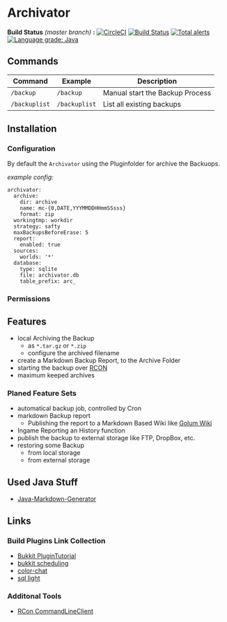 # Archivator

**Build Status** *(master branch)* **:**
[![CircleCI](https://circleci.com/gh/nolte/minecraft-plugin-archivator.svg?style=svg)](https://circleci.com/gh/nolte/minecraft-plugin-archivator) [![Build Status](https://travis-ci.org/nolte/minecraft-plugin-archivator.svg?branch=master)](https://travis-ci.org/nolte/minecraft-plugin-archivator) [![Total alerts](https://img.shields.io/lgtm/alerts/g/nolte/minecraft-plugin-archivator.svg?logo=lgtm&logoWidth=18)](https://lgtm.com/projects/g/nolte/minecraft-plugin-archivator/alerts/) [![Language grade: Java](https://img.shields.io/lgtm/grade/java/g/nolte/minecraft-plugin-archivator.svg?logo=lgtm&logoWidth=18)](https://lgtm.com/projects/g/nolte/minecraft-plugin-archivator/context:java)

## Commands

| Command               | Example                 |                     Description |
|-----------------------|-------------------------|---------------------------------|
| ```/backup``` | ```/backup```     | Manual start the Backup Process |
| ```/backuplist```     | ```/backuplist```       | List all existing backups       |


## Installation

### Configuration

By default the ```Archivator``` using the Pluginfolder for archive the Backuops.

*example config:*
```
archivator:
  archive:
    dir: archive
    name: mc-{0,DATE,YYYMMDDHHmmSSsss}
    format: zip
  workingtmp: workdir
  strategy: safty
  maxBackupsBeforeErase: 5
  report:
    enabled: true
  sources:
    worlds: '*'
  database:
    type: sqlite
    file: archivator.db
    table_prefix: arc_

```

### Permissions


## Features

- local Archiving the Backup
  - as ```*.tar.gz``` or ```*.zip```
  - configure the archived filename
- create a Markdown Backup Report, to the Archive Folder  
- starting the backup over [RCON](https://wiki.vg/RCON)
- maximum keeped archives

### Planed Feature Sets

- automatical backup job, controlled by Cron
- markdown Backup report
  - Publishing the report to a Markdown Based Wiki like [Golum Wiki](https://github.com/gollum/gollum)
- Ingame Reporting an History function
- publish the backup to external storage like FTP, DropBox, etc.
- restoring some Backup
  - from local storage
  - from external storage


## Used Java Stuff

- [Java-Markdown-Generator](https://github.com/Steppschuh/Java-Markdown-Generator)

## Links

### Build Plugins Link Collection
- [Bukkit PluginTutorial](https://bukkit.gamepedia.com/Plugin_Tutorial)
- [bukkit scheduling](https://bukkit.gamepedia.com/Scheduler_Programming)
- [color-chat](https://dev.bukkit.org/projects/color-chat)
- [sql light](https://www.spigotmc.org/threads/how-to-sqlite.56847/)


### Additonal Tools
- [RCon CommandLineClient](https://github.com/Kealper/Batchcraft)
